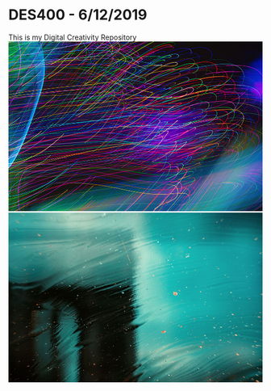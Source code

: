# DES400 - 6/12/2019
This is my Digital Creativity Repository
![photos](images/anh-tuan-to-U_jOkvCmkCY-unsplash.jpg)
![photos](images/jr-korpa-k9TDpGMDavs-unsplash.jpg)
